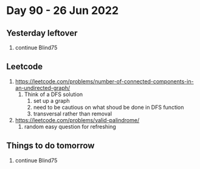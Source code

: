 # Day 90 - 26 Jun 2022

## Yesterday leftover
1. continue Blind75

## Leetcode
1. https://leetcode.com/problems/number-of-connected-components-in-an-undirected-graph/
    1. Think of a DFS solution 
       1. set up a graph
       2. need to be cautious on what shoud be done in DFS function 
       3. transversal rather than removal
2. https://leetcode.com/problems/valid-palindrome/
    1. random easy question for refreshing

## Things to do tomorrow
1. continue Blind75